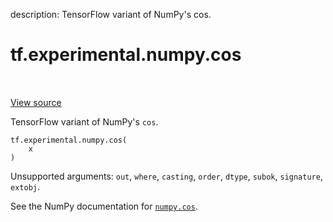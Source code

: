 description: TensorFlow variant of NumPy's cos.

<div itemscope itemtype="http://developers.google.com/ReferenceObject">
<meta itemprop="name" content="tf.experimental.numpy.cos" />
<meta itemprop="path" content="Stable" />
</div>

# tf.experimental.numpy.cos

<!-- Insert buttons and diff -->

<table class="tfo-notebook-buttons tfo-api nocontent" align="left">

</table>

<a target="_blank" class="external" href="/code/stable/tensorflow/python/ops/numpy_ops/np_math_ops.py">View source</a>



TensorFlow variant of NumPy's `cos`.

<pre class="devsite-click-to-copy prettyprint lang-py tfo-signature-link">
<code>tf.experimental.numpy.cos(
    x
)
</code></pre>



<!-- Placeholder for "Used in" -->

Unsupported arguments: `out`, `where`, `casting`, `order`, `dtype`, `subok`, `signature`, `extobj`.

See the NumPy documentation for [`numpy.cos`](https://numpy.org/doc/1.16/reference/generated/numpy.cos.html).